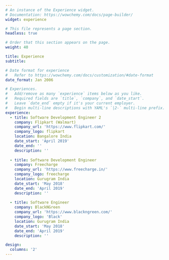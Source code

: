 ```yaml
---
# An instance of the Experience widget.
# Documentation: https://wowchemy.com/docs/page-builder/
widget: experience

# This file represents a page section.
headless: true

# Order that this section appears on the page.
weight: 40

title: Experience
subtitle:

# Date format for experience
#   Refer to https://wowchemy.com/docs/customization/#date-format
date_format: Jan 2006

# Experiences.
#   Add/remove as many `experience` items below as you like.
#   Required fields are `title`, `company`, and `date_start`.
#   Leave `date_end` empty if it's your current employer.
#   Begin multi-line descriptions with YAML's `|2-` multi-line prefix.
experience:
  - title: Software Development Engineer 2
    company: Flipkart (Walmart)
    company_url: 'https://www.flipkart.com/'
    company_logo: flipkart
    location: Bangalore India
    date_start: 'April 2019'
    date_end: ''
    description: ''
        
  - title: Software Development Engineer
    company: Freecharge
    company_url: 'https://www.freecharge.in/'
    company_logo: freecharge
    location: Gurugram India
    date_start: 'May 2018'
    date_end: 'April 2019'
    description: ''
    
  - title: Software Engineer
    company: BlackNGreen
    company_url: 'https://www.blackngreen.com/'
    company_logo: 'Black'
    location: Gurugram India
    date_start: 'May 2018'
    date_end: 'April 2019'
    description: ''

design:
  columns: '2'
---
```


